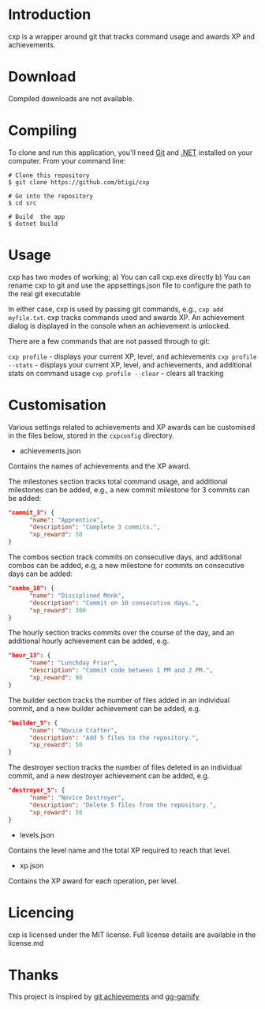 # Introduction

cxp is a wrapper around git that tracks command usage and awards XP and achievements.

# Download

Compiled downloads are not available.

# Compiling

To clone and run this application, you'll need [Git](https://git-scm.com) and [.NET](https://dotnet.microsoft.com/) installed on your computer. From your command line:

```
# Clone this repository
$ git clone https://github.com/btigi/cxp

# Go into the repository
$ cd src

# Build  the app
$ dotnet build
```

# Usage

cxp has two modes of working;
a) You can call cxp.exe directly
b) You can rename cxp to git and use the appsettings.json file to configure the path to the real git executable

In either case, cxp is used by passing git commands, e.g., `cxp add myfile.txt`. cxp tracks commands used and awards XP. An achievement dialog is displayed in the console when an achievement is unlocked.

There are a few commands that are not passed through to git:

`cxp profile` - displays your current XP, level, and achievements
`cxp profile --stats` - displays your current XP, level, and achievements, and additional stats on command usage
`cxp profile --clear` - clears all tracking

# Customisation

Various settings related to achievements and XP awards can be customised in the files below, stored in the `cxpconfig` directory.

- achievements.json

Contains the names of achievements and the XP award.

The milestones section tracks total command usage, and additional milestones can be added, e.g., a new commit milestone for 3 commits can be added:
```json
"commit_3": {
      "name": "Apprentice",
      "description": "Complete 3 commits.",
      "xp_reward": 50
}
```

The combos section track commits on consecutive days, and additional combos can be added, e.g, a new milestone for commits on consecutive days can be added:
```json
"combo_10": {
      "name": "Disciplined Monk",
      "description": "Commit on 10 consecutive days.",
      "xp_reward": 300
}
```

The hourly section tracks commits over the course of the day, and an additional hourly achievement can be added, e.g.
```json
"hour_13": {
      "name": "Lunchday Friar",
      "description": "Commit code between 1 PM and 2 PM.",
      "xp_reward": 90
}
```

The builder section tracks the number of files added in an individual commit, and a new builder achievement can be added, e.g.
```json
"builder_5": {
      "name": "Novice Crafter", 
      "description": "Add 5 files to the repository.",
      "xp_reward": 50
}
```

The destroyer section tracks the number of files deleted in an individual commit, and a new destroyer achievement can be added, e.g.
```json
"destroyer_5": {
      "name": "Novice Destroyer",
      "description": "Delete 5 files from the repository.",
      "xp_reward": 50
}
```


- levels.json

Contains the level name and the total XP required to reach that level.


- xp.json

Contains the XP award for each operation, per level.

# Licencing

cxp is licensed under the MIT license. Full license details are available in the license.md

# Thanks

This project is inspired by [git achievements](https://github.com/lennart/git-achievements) and [gg-gamify](https://github.com/DeerYang/git-gamify)
